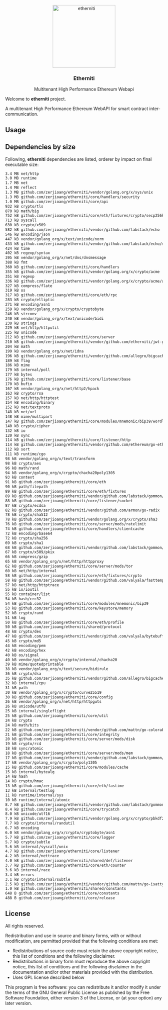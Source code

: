 <p align="center">
  <img style="text-align:center;" width="200px" src="https://upload.wikimedia.org/wikipedia/commons/thumb/0/05/Ethereum_logo_2014.svg/2000px-Ethereum_logo_2014.svg.png" alt="etherniti" />
  <h3 align="center"><b>Etherniti</b></h3>
  <p align="center">Multitenant High Performance Ethereum Webapi</p>
</p>

Welcome to **etherniti** project.

A multitenant High Performance Ethereum WebAPI for smart contract inter-communication.

## Usage

## Dependencies by size

Following, **etherniti** dependencies are listed, orderer by impact on final executable size:

```bash
3.4 MB net/http
3.0 MB runtime
1.7 MB net
1.4 MB reflect
1.3 MB github.com/zerjioang/etherniti/vendor/golang.org/x/sys/unix
1.3 MB github.com/zerjioang/etherniti/core/handlers/security
1.0 MB github.com/zerjioang/etherniti/core/api
932 kB crypto/tls
870 kB math/big
752 kB github.com/zerjioang/etherniti/core/eth/fixtures/crypto/secp256k1
713 kB syscall
630 kB crypto/x509
582 kB github.com/zerjioang/etherniti/vendor/github.com/labstack/echo
546 kB encoding/json
447 kB vendor/golang_org/x/text/unicode/norm
433 kB github.com/zerjioang/etherniti/vendor/github.com/labstack/echo/middleware
424 kB time
402 kB regexp/syntax
395 kB vendor/golang_org/x/net/dns/dnsmessage
388 kB fmt
360 kB github.com/zerjioang/etherniti/core/handlers
355 kB github.com/zerjioang/etherniti/vendor/golang.org/x/crypto/acme
351 kB regexp
336 kB github.com/zerjioang/etherniti/vendor/golang.org/x/crypto/acme/autocert
327 kB compress/flate
319 kB os
317 kB github.com/zerjioang/etherniti/core/eth/rpc
283 kB crypto/elliptic
271 kB encoding/asn1
259 kB vendor/golang_org/x/crypto/cryptobyte
246 kB strconv
240 kB vendor/golang_org/x/text/unicode/bidi
230 kB strings
229 kB net/http/httputil
225 kB unicode
212 kB github.com/zerjioang/etherniti/core/server
210 kB github.com/zerjioang/etherniti/vendor/github.com/etherniti/jwt-go
204 kB math
199 kB vendor/golang_org/x/net/idna
196 kB github.com/zerjioang/etherniti/vendor/github.com/allegro/bigcache
189 kB flag
186 kB mime
179 kB internal/poll
177 kB bytes
176 kB github.com/zerjioang/etherniti/core/listener/base
170 kB bufio
167 kB vendor/golang_org/x/net/http2/hpack
163 kB crypto/rsa
157 kB net/http/httptest
154 kB encoding/binary
152 kB net/textproto
148 kB net/url
148 kB mime/multipart
147 kB github.com/zerjioang/etherniti/core/modules/mnemonic/bip39/wordlists
140 kB crypto/cipher
132 kB io
120 kB sync
114 kB github.com/zerjioang/etherniti/core/listener/http
114 kB github.com/zerjioang/etherniti/vendor/github.com/ethereum/go-ethereum/common/hexutil
112 kB sort
111 kB runtime/cgo
98 kB vendor/golang_org/x/text/transform
98 kB crypto/aes
96 kB math/rand
94 kB vendor/golang_org/x/crypto/chacha20poly1305
93 kB context
91 kB github.com/zerjioang/etherniti/core/eth
90 kB path/filepath
89 kB github.com/zerjioang/etherniti/core/eth/fixtures
89 kB github.com/zerjioang/etherniti/vendor/github.com/labstack/gommon/log
88 kB github.com/zerjioang/etherniti/core/listener/socket
87 kB crypto/ecdsa
82 kB github.com/zerjioang/etherniti/vendor/github.com/armon/go-radix
78 kB crypto/sha512
78 kB github.com/zerjioang/etherniti/vendor/golang.org/x/crypto/sha3
76 kB github.com/zerjioang/etherniti/core/server/mods/ratelimit
74 kB github.com/zerjioang/etherniti/core/handlers/clientcache
72 kB encoding/base64
72 kB crypto/sha256
69 kB crypto/sha1
68 kB github.com/zerjioang/etherniti/vendor/github.com/labstack/gommon/color
67 kB crypto/x509/pkix
66 kB compress/gzip
65 kB vendor/golang_org/x/net/http/httpproxy
62 kB github.com/zerjioang/etherniti/core/server/mods/tor
60 kB net/http/internal
58 kB github.com/zerjioang/etherniti/core/eth/fixtures/crypto
58 kB github.com/zerjioang/etherniti/vendor/github.com/valyala/fasttemplate
57 kB net/http/httptrace
55 kB io/ioutil
55 kB container/list
54 kB hash/crc32
54 kB github.com/zerjioang/etherniti/core/modules/mnemonic/bip39
53 kB github.com/zerjioang/etherniti/core/keystore/memory
52 kB crypto/rand
51 kB log
50 kB github.com/zerjioang/etherniti/core/eth/profile
50 kB github.com/zerjioang/etherniti/shared/protocol
48 kB crypto/des
47 kB github.com/zerjioang/etherniti/vendor/github.com/valyala/bytebufferpool
45 kB crypto/md5
44 kB encoding/pem
42 kB encoding/hex
40 kB os/signal
40 kB vendor/golang_org/x/crypto/internal/chacha20
39 kB mime/quotedprintable
38 kB vendor/golang_org/x/text/secure/bidirule
36 kB crypto/dsa
35 kB github.com/zerjioang/etherniti/vendor/github.com/allegro/bigcache/queue
32 kB internal/cpu
31 kB path
30 kB vendor/golang_org/x/crypto/curve25519
30 kB github.com/zerjioang/etherniti/core/config
26 kB vendor/golang_org/x/net/http/httpguts
26 kB unicode/utf8
25 kB internal/singleflight
25 kB github.com/zerjioang/etherniti/core/util
24 kB crypto
24 kB math/bits
22 kB github.com/zerjioang/etherniti/vendor/github.com/mattn/go-colorable
21 kB github.com/zerjioang/etherniti/core/integrity
20 kB github.com/zerjioang/etherniti/core/server/mods/disk
19 kB crypto/rc4
18 kB sync/atomic
18 kB github.com/zerjioang/etherniti/core/server/mods/mem
17 kB github.com/zerjioang/etherniti/vendor/github.com/labstack/gommon/bytes
17 kB vendor/golang_org/x/crypto/poly1305
15 kB github.com/zerjioang/etherniti/core/modules/cache
15 kB internal/bytealg
14 kB hash
14 kB crypto/hmac
13 kB github.com/zerjioang/etherniti/core/eth/fastime
13 kB internal/testlog
11 kB runtime/internal/sys
10 kB runtime/internal/atomic
8.7 kB github.com/zerjioang/etherniti/vendor/github.com/labstack/gommon/random
8.4 kB github.com/zerjioang/etherniti/core/trycatch
8.0 kB unicode/utf16
7.9 kB github.com/zerjioang/etherniti/vendor/golang.org/x/crypto/pbkdf2
7.7 kB crypto/internal/randutil
6.7 kB encoding
6.0 kB vendor/golang_org/x/crypto/cryptobyte/asn1
5.7 kB github.com/zerjioang/etherniti/core/logger
5.7 kB crypto/subtle
5.6 kB internal/syscall/unix
4.7 kB github.com/zerjioang/etherniti/core/listener
4.2 kB internal/nettrace
4.0 kB github.com/zerjioang/etherniti/shared/def/listener
3.7 kB github.com/zerjioang/etherniti/core/eth/counter
3.6 kB internal/race
3.4 kB errors
3.1 kB crypto/internal/subtle
2.5 kB github.com/zerjioang/etherniti/vendor/github.com/mattn/go-isatty
1.0 kB github.com/zerjioang/etherniti/shared/constants
648 B github.com/zerjioang/etherniti/core/constants
488 B github.com/zerjioang/etherniti/core/release
```

## License

All rights reserved.

Redistribution and use in source and binary forms, with or without modification, are permitted provided that the following conditions are met:

 * Redistributions of source code must retain the above copyright notice, this list of conditions and the following disclaimer.
 * Redistributions in binary form must reproduce the above copyright notice, this list of conditions and the following disclaimer in the documentation and/or other materials provided with the distribution.
 * Uses GPL license described below

This program is free software: you can redistribute it and/or modify it under the terms of the GNU General Public License as published by the Free Software Foundation, either version 3 of the License, or (at your option) any later version.
